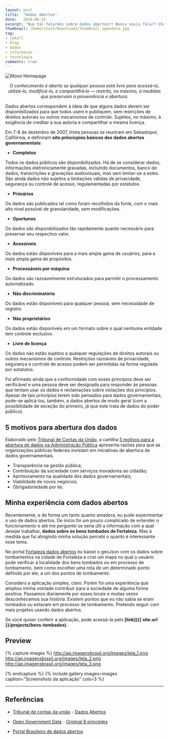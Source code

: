 ```yaml
---
layout: post
title:  "Dados abertos"
date:   2016-06-25
excerpt: "Que tal falarmos sobre dados abertos?! Nunca ouviu falar? Chega mais!"
thumbnail: /home/stark/Downloads/thumbnail_opendata.jpg
tag:
- jekyll 
- blog
- dados
- informacao
- tecnologia
comments: true
---
```

 
![Moon Homepage](https://upload.wikimedia.org/wikipedia/commons/c/cc/Open_Data_stickers.jpg)    
    
<center><i>O conhecimento é aberto se qualquer pessoa está livre para acessá-lo, utilizá-lo, modificá-lo, e compartilhá‑lo — restrito, no máximo, a medidas que preservam a proveniência e abertura.</i></center>


Dados abertos correspondem à ideia de que alguns dados devem ser disponibilizados para que todos usem e publiquem, sem restrições de direitos autorais ou outros mecanismos de controle. Sujeitos, no máximo, à exigência de creditar a sua autoria e compartilhar a mesma licença.

Em 7-8 de dezembro de 2007, trinta pessoas se reuniram em Sebastopol, Califórnia, e definiram <b>oito princícpios básicos dos dados abertos governamentais:</b>

* <strong>Completos</strong>

Todos os dados públicos são disponibilizados. Há de se considerar <i>dados</i>,  informações eletronicamente gravadas, incluindo documentos, banco de dados, transcrições e gravações audiovisuais, mas sem limitar-se a estes. São ainda dados não sujeitos a limitações válidas de privacidade, segurança ou controle de acesso, regulamentadas por estatutos.

* <strong>Primários</strong>

Os dados são publicados tal como foram recolhidos da fonte, com o mais alto nível possível de granularidade, sem modificações.

* <strong>Oportunos</strong>

Os dados são disponibilizados tão rapidamente quanto necessário para preservar seu respectivo valor.

* <strong>Acessíveis</strong>

Os dados estão disponíveis para a mais ampla gama de usuários, para a mais ampla gama de propósitos.

* <strong>Processáveis por máquina</strong>

Os dados são razoavelmente estruturados para permitir o processamento automatizado.

* <strong>Não discriminatório</strong>

Os dados estão disponíveis para qualquer pessoa, sem necessidade de registro.

* <strong>Não proprietários</strong>

Os dados estão disponíveis em um formato sobre o qual nenhuma entidade tem controle exclusivo.

* <strong>Livre de licença</strong>

Os dados não estão sujeitos a qualquer regulações de direitos autorais ou outros mecanismos de controle. Restrições razoáveis de privacidade, segurança e controle de acesso podem ser permitidas na forma regulada por estatutos.


Foi afirmado ainda que a conformidade com esses princípios deve ser verificável e uma pessoa deve ser designada para responder às pessoas que tentam usar os dados e reclamações sobre violações dos princípios.
Apesar de tais princípios terem sido pensados para dados governamentais, pode-se aplicá-los, também, a dados abertos de modo geral (com a possibilidade de exceção do primeiro, já que este trata de dados do poder público).

## 5 motivos para abertura dos dados

Elaborado pelo [Tribunal de Contas da União](http://portal.tcu.gov.br/), a cartilha [5 motivos para a abertura de dados na Administração Pública](http://portal3.tcu.gov.br/portal/pls/portal/docs/2689107.PDF) apresenta razões para que as organizações públicas federais invistam em iniciativas de abertura de dados governamentais. 

* Transparência na gestão pública;
* Contribuição da sociedade com serviços inovadores ao cidadão;
* Aprimoramento na qualidade dos dados governamentais;
* Viabilidade de novos negócios;
* Obrigadoriedade por lei;

## Minha experiência com dados abertos

Recentemente, e de forma um tanto quanto amadora, eu pude experimentar o uso de dados abertos. De início foi um pouco complicado de entender o funcionamento e até me perguntei se seria útil a informação com a qual desejei trabalhar, <strong>dados sobre os bens tombados de Fortaleza</strong>. 
Mas à medida que fui atingindo minha solução percebi o quanto é interessante esse tema.


No portal [Fortaleza dados abertos](http://dados.fortaleza.ce.gov.br/portal/) eu baixei o geoJson com os dados sobre tombamentos na cidade de Fortaleza e criei um mapa no qual o usuário pode verificar a localidade dos bens tombados ou em processo de tombamento, bem como escolher uma rota de um determinado ponto definido por ele, a um dos pontos de tombamento.

Considero a aplicação simples, claro. Porém foi uma experiência que ampliou minha vontade contribuir para a sociedade de alguma forma positiva. Passamos diariamente por esses locais e muitas vezes desconhecemos sua história. Existem pontos que eu não sabia se eram tombados ou estavam em processo de tombamento. Pretendo seguir com mais projetos usando dados abertos.

Se você quiser conferir a aplicação, pode acessá-la pelo <b> [link]({{ site.url }}/projects/bens-tombados) </b>.

## Preview

{% capture images %}
    http://ap.imagensbrasil.org/images/tela_1.png
    http://ap.imagensbrasil.org/images/tela_2.png
    http://ap.imagensbrasil.org/images/tela_3.png
    
{% endcapture %}
{% include gallery images=images caption="Screenshots da aplicação" cols=3 %}

---

## Referências

* [Tribunal de contas da união](http://tcu.gov.br) - [Dados Abertos](http://portal.tcu.gov.br/comunidades/fiscalizacao-de-tecnologia-da-informacao/atuacao/destaques/dados-abertos.htm)

* [Open Government Data](https://opengovdata.org/) - [Original 8 principles](https://public.resource.org/8_principles.html)

* [Portal Brasileiro de dados abertos](http://dados.gov.br/dados-abertos/)
